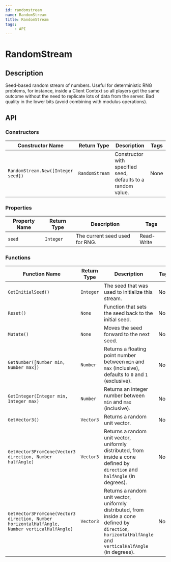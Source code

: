 ```yaml
---
id: randomstream
name: RandomStream
title: RandomStream
tags:
    - API
---
```


# RandomStream

## Description

Seed-based random stream of numbers. Useful for deterministic RNG problems, for instance, inside a Client Context so all players get the same outcome without the need to replicate lots of data from the server. Bad quality in the lower bits (avoid combining with modulus operations).

## API

### Constructors

| Constructor Name | Return Type | Description | Tags |
| ----------- | ----------- | ----------- | ---- |
| `RandomStream.New([Integer seed])` | `RandomStream` | Constructor with specified seed, defaults to a random value. | None |

### Properties

| Property Name | Return Type | Description | Tags |
| -------- | ----------- | ----------- | ---- |
| `seed` | `Integer` | The current seed used for RNG. | Read-Write |

### Functions

| Function Name | Return Type | Description | Tags |
| -------- | ----------- | ----------- | ---- |
| `GetInitialSeed()` | `Integer` | The seed that was used to initialize this stream. | None |
| `Reset()` | `None` | Function that sets the seed back to the initial seed. | None |
| `Mutate()` | `None` | Moves the seed forward to the next seed. | None |
| `GetNumber([Number min, Number max])` | `Number` | Returns a floating point number between `min` and `max` (inclusive), defaults to `0` and `1` (exclusive). | None |
| `GetInteger(Integer min, Integer max)` | `Number` | Returns an integer number between `min` and `max` (inclusive). | None |
| `GetVector3()` | `Vector3` | Returns a random unit vector. | None |
| `GetVector3FromCone(Vector3 direction, Number halfAngle)` | `Vector3` | Returns a random unit vector, uniformly distributed, from inside a cone defined by `direction` and `halfAngle` (in degrees). | None |
| `GetVector3FromCone(Vector3 direction, Number horizontalHalfAngle, Number verticalHalfAngle)` | `Vector3` | Returns a random unit vector, uniformly distributed, from inside a cone defined by `direction`, `horizontalHalfAngle` and `verticalHalfAngle` (in degrees). | None |
